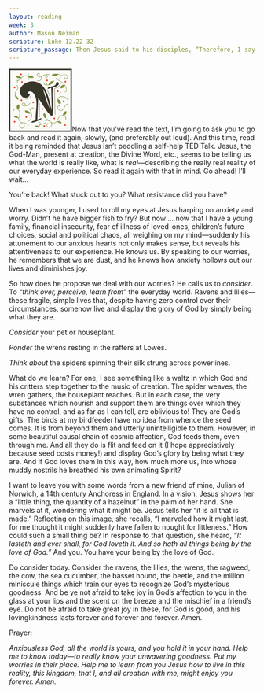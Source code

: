 ```yaml
---
layout: reading
week: 3
author: Mason Neiman
scripture: Luke 12.22—32
scripture_passage: Then Jesus said to his disciples, “Therefore, I say to you, don’t worry about your life, what you will eat, or about your body, what you will wear. There is more to life than food and more to the body than clothing. Consider the ravens&#58; they neither plant nor harvest, they have no silo or barn, yet God feeds them. You are worth so much more than birds! Who among you by worrying can add a single moment to your life? If you can’t do such a small thing, why worry about the rest? <br> <br> “Notice how the lilies grow. They don’t wear themselves out with work, and they don’t spin cloth. But I say to you that even Solomon in all his splendor wasn’t dressed like one of these. If God dresses grass in the field so beautifully, even though it’s alive today and tomorrow it’s thrown into the furnace, how much more will God do for you, you people of weak faith! Don’t chase after what you will eat and what you will drink. Stop worrying. All the nations of the world long for these things. Your Father knows that you need them. Instead, desire his kingdom and these things will be given to you as well. Don’t be afraid, little flock, because your Father delights in giving you the kingdom.”
---
```


<p><img class="drop-cap" src="/src/img/drop-cap-n.svg"><span>N</span>ow that you’ve read the text, I’m going to ask you to go back and read it again, slowly, (and preferably out loud). And this time, read it being reminded that Jesus isn’t peddling a self-help TED Talk. Jesus, the God-Man, present at creation, the Divine Word, etc., seems to be telling us what the world is really like, what is <i>real</i>—describing the really real reality of our everyday experience. So read it again with that in mind. Go ahead! I’ll wait…</p>

You’re back! What stuck out to you? What resistance did you have?

When I was younger, I used to roll my eyes at Jesus harping on anxiety and worry. Didn’t he have bigger fish to fry? But now … now that I have a young family, financial insecurity, fear of illness of loved-ones, children’s future choices, social and political chaos, all weighing on my mind—suddenly his attunement to our anxious hearts not only makes sense, but reveals his attentiveness to our experience. He knows us. By speaking to our worries, he remembers that we are dust, and he knows how anxiety hollows out our lives and diminishes joy.

So how does he propose we deal with our worries? He calls us to <i>consider</i>. To <i>“think over, perceive, learn from”</i> the everyday world. Ravens and lilies—these fragile, simple lives that, despite having zero control over their circumstances, somehow live and display the glory of God by simply being what they are.

<i>Consider</i> your pet or houseplant.

<i>Ponder</i> the wrens resting in the rafters at Lowes.

<i>Think about</i>  the spiders spinning their silk strung across powerlines.

What do we learn? For one, I see something like a waltz in which God and his critters step together to the music of creation. The spider weaves, the wren gathers, the houseplant reaches. But in each case, the very substances which nourish and support them are things over which they have no control, and as far as I can tell, are oblivious to! They are God’s gifts. The birds at my birdfeeder have no idea from whence the seed comes. It is from beyond them and utterly unintelligible to them. However, in some beautiful causal chain of cosmic affection, God feeds them, even through me. And all they do is flit and feed on it (I hope appreciatively because seed costs money!) and display God’s glory by being what they are. And if God loves them in this way, how much more us, into whose muddy nostrils he breathed his own animating Spirit?

I want to leave you with some words from a new friend of mine, Julian of Norwich, a 14th century Anchoress in England. In a vision, Jesus shows her a “little thing, the quantity of a hazelnut” in the palm of her hand. She marvels at it, wondering what it might be. Jesus tells her “it is all that is made.” Reflecting on this image, she recalls, “I marveled how it might last, for me thought it might suddenly have fallen to nought for littleness.” How could such a small thing be? In response to that question, she heard, <i>“It lasteth and ever shall, for God loveth it. And so hath all things being by the love of God.”</i>
And you. You have your being by the love of God.

Do consider today. Consider the ravens, the lilies, the wrens, the ragweed, the cow, the sea cucumber, the basset hound, the beetle, and the million miniscule things which train our eyes to recognize God’s mysterious goodness. And be ye not afraid to take joy in God’s affection to you in the glass at your lips and the scent on the breeze and the mischief in a friend’s eye. Do not be afraid to take great joy in these, for God is good, and his lovingkindness lasts forever and forever and forever. Amen.

Prayer:

<i>Anxiousless God, all the world is yours, and you hold it in your hand. Help me to know today—to really know your unwavering goodness. Put my worries in their place. Help me to learn from you Jesus how to live in this reality, this kingdom, that I, and all creation with me, might enjoy you forever. Amen.</i>


